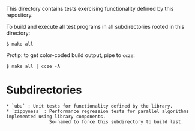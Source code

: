 This directory contains tests exercising functionality defined by this repository.

To build and execute all test programs in all subdirectories rooted in this directory:

    $ make all

Protip: to get color-coded build output, pipe to `ccze`:

    $ make all | ccze -A

# Subdirectories

    * `ubu` : Unit tests for functionality defined by the library.
    * `zippyness` : Performance regression tests for parallel algorithms implemented using library components.
                    So-named to force this subdirectory to build last.

